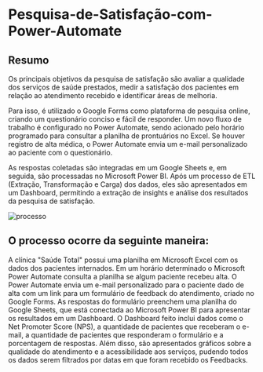 # Pesquisa-de-Satisfação-com-Power-Automate

## Resumo
Os principais objetivos da pesquisa de satisfação são avaliar a qualidade dos serviços de saúde prestados, medir a satisfação dos pacientes em relação ao atendimento recebido e identificar áreas de melhoria.

Para isso, é utilizado o Google Forms como plataforma de pesquisa online, criando um questionário conciso e fácil de responder. Um novo fluxo de trabalho é configurado no Power Automate, sendo acionado pelo horário programado para consultar a planilha de prontuários no Excel. Se houver registro de alta médica, o Power Automate envia um e-mail personalizado ao paciente com o questionário.

As respostas coletadas são integradas em um Google Sheets e, em seguida, são processadas no Microsoft Power BI. Após um processo de ETL (Extração, Transformação e Carga) dos dados, eles são apresentados em um Dashboard, permitindo a extração de insights e análise dos resultados da pesquisa de satisfação.

![processo](https://github.com/PhD-Anibal/link)

## O processo ocorre da seguinte maneira:
A clínica "Saúde Total" possui uma planilha em Microsoft Excel com os dados dos pacientes internados. Em um horário determinado o Microsoft Power Automate consulta a planilha se algum paciente recebeu alta.
O Power Automate envia um e-mail personalizado para o paciente dado de alta com um link para um formulário de feedback do atendimento, criado no Google Forms.
As respostas do formulário preenchem uma planilha do Google Sheets, que está conectada ao Microsoft Power BI para apresentar os resultados em um Dashboard.
O Dashboard feito inclui dados como o Net Promoter Score (NPS), a quantidade de pacientes que receberam o e-mail, a quantidade de pacientes que responderam o formulário e a porcentagem de respostas. Além disso, são apresentados gráficos sobre a qualidade do atendimento e a acessibilidade aos serviços, pudendo todos os dados serem filtrados por datas em que foram recebido os Feedbacks.
